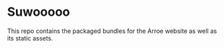 # Suwooooo
This repo contains the packaged bundles for the Arroe website as well as its static assets. 
